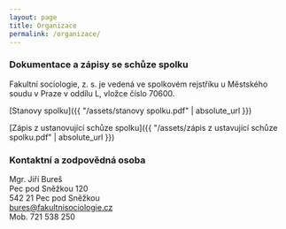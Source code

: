```yaml
---
layout: page
title: Organizace
permalink: /organizace/
---
```


### Dokumentace a zápisy se schůze spolku

Fakultní sociologie, z. s. je vedená ve spolkovém rejstříku u Městského soudu v Praze v oddílu L, vložce číslo 70600.

[Stanovy spolku]({{ "/assets/stanovy spolku.pdf" | absolute_url }})

[Zápis z ustanovující schůze spolku]({{ "/assets/zápis z ustavující schůze spolku.pdf" | absolute_url }})

### Kontaktní a zodpovědná osoba

Mgr. Jiří Bureš</br>
Pec pod Sněžkou 120</br>
542 21 Pec pod Sněžkou</br>
bures@fakultnisociologie.cz</br>
Mob. 721 538 250


